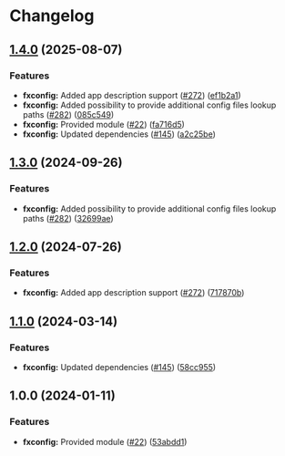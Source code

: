 # Changelog

## [1.4.0](https://github.com/christopher862-dev/yokai/compare/fxconfig-v1.3.0...fxconfig/v1.4.0) (2025-08-07)


### Features

* **fxconfig:** Added app description support ([#272](https://github.com/christopher862-dev/yokai/issues/272)) ([ef1b2a1](https://github.com/christopher862-dev/yokai/commit/ef1b2a11e88ca7a10fd3a90ef17d3d55aa9c57a8))
* **fxconfig:** Added possibility to provide additional config files lookup paths ([#282](https://github.com/christopher862-dev/yokai/issues/282)) ([085c549](https://github.com/christopher862-dev/yokai/commit/085c5490c3782cf40a9fb1741dec9e72dfa1a9d7))
* **fxconfig:** Provided module ([#22](https://github.com/christopher862-dev/yokai/issues/22)) ([fa716d5](https://github.com/christopher862-dev/yokai/commit/fa716d5538dc435608ddfb0e1b55bc5297a47d4c))
* **fxconfig:** Updated dependencies ([#145](https://github.com/christopher862-dev/yokai/issues/145)) ([a2c25be](https://github.com/christopher862-dev/yokai/commit/a2c25bee43bde5b7877fa196684b85ff8cd3fda9))

## [1.3.0](https://github.com/ankorstore/yokai/compare/fxconfig/v1.2.0...fxconfig/v1.3.0) (2024-09-26)


### Features

* **fxconfig:** Added possibility to provide additional config files lookup paths ([#282](https://github.com/ankorstore/yokai/issues/282)) ([32699ae](https://github.com/ankorstore/yokai/commit/32699aed75f46ba535d65580359fca536d4044e3))

## [1.2.0](https://github.com/ankorstore/yokai/compare/fxconfig/v1.1.0...fxconfig/v1.2.0) (2024-07-26)


### Features

* **fxconfig:** Added app description support ([#272](https://github.com/ankorstore/yokai/issues/272)) ([717870b](https://github.com/ankorstore/yokai/commit/717870bbed10a36793277e556c24fc94d75b89a5))

## [1.1.0](https://github.com/ankorstore/yokai/compare/fxconfig/v1.0.0...fxconfig/v1.1.0) (2024-03-14)


### Features

* **fxconfig:** Updated dependencies ([#145](https://github.com/ankorstore/yokai/issues/145)) ([58cc955](https://github.com/ankorstore/yokai/commit/58cc9551ed97c7b9e463f4bd1cefd069ef348b57))

## 1.0.0 (2024-01-11)


### Features

* **fxconfig:** Provided module ([#22](https://github.com/ankorstore/yokai/issues/22)) ([53abdd1](https://github.com/ankorstore/yokai/commit/53abdd1d0812c75f181a70060a706790f0967f4a))
